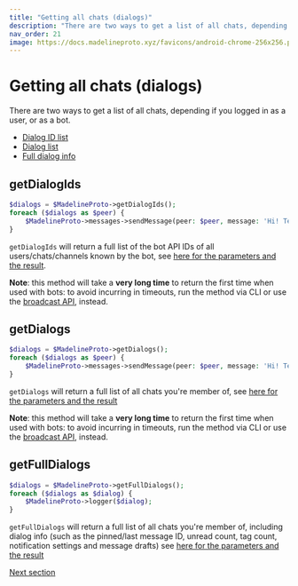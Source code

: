 ```yaml
---
title: "Getting all chats (dialogs)"
description: "There are two ways to get a list of all chats, depending if you logged in as a user, or as a bot."
nav_order: 21
image: https://docs.madelineproto.xyz/favicons/android-chrome-256x256.png
---
```

# Getting all chats (dialogs)

There are two ways to get a list of all chats, depending if you logged in as a user, or as a bot.

* [Dialog ID list](#getDialogIds)
* [Dialog list](#getDialogs)
* [Full dialog info](#getFullDialogs)

## getDialogIds
```php
$dialogs = $MadelineProto->getDialogIds();
foreach ($dialogs as $peer) {
    $MadelineProto->messages->sendMessage(peer: $peer, message: 'Hi! Testing MadelineProto broadcasting!');
}
```

`getDialogIds` will return a full list of the bot API IDs of all users/chats/channels known by the bot, see [here for the parameters and the result](https://docs.madelineproto.xyz/getDialogIds.html).  

**Note**: this method will take a **very long time** to return the first time when used with bots: to avoid incurring in timeouts, run the method via CLI or use the [broadcast API](https://docs.madelineproto.xyz/docs/BROADCAST.html), instead.

## getDialogs
```php
$dialogs = $MadelineProto->getDialogs();
foreach ($dialogs as $peer) {
    $MadelineProto->messages->sendMessage(peer: $peer, message: 'Hi! Testing MadelineProto broadcasting!');
}
```

`getDialogs` will return a full list of all chats you're member of, see [here for the parameters and the result](https://docs.madelineproto.xyz/getDialogs.html)

**Note**: this method will take a **very long time** to return the first time when used with bots: to avoid incurring in timeouts, run the method via CLI or use the [broadcast API](https://docs.madelineproto.xyz/docs/BROADCAST.html), instead.

## getFullDialogs
```php
$dialogs = $MadelineProto->getFullDialogs();
foreach ($dialogs as $dialog) {
    $MadelineProto->logger($dialog);
}
```

`getFullDialogs` will return a full list of all chats you're member of, including dialog info (such as the pinned/last message ID, unread count, tag count, notification settings and message drafts) see [here for the parameters and the result](https://docs.madelineproto.xyz/getFullDialogs.html)

<a href="https://docs.madelineproto.xyz/docs/INLINE_BUTTONS.html">Next section</a>